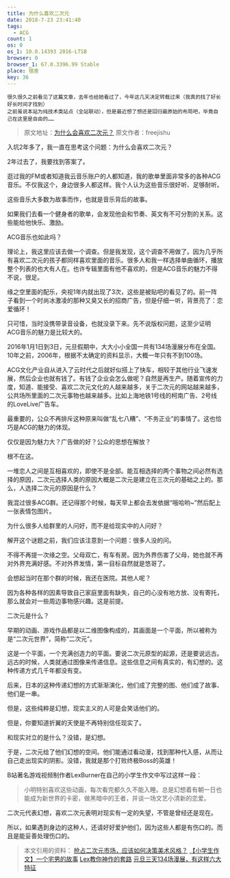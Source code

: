 ```yaml
---
title: 为什么喜欢二次元
date: 2018-7-23 23:41:40
tags:
  - ACG
count: 1
os: 0
os_1: 10.0.14393 2016-LTSB
browser: 0
browser_1: 67.0.3396.99 Stable
place: 宿舍
key: 36
---
```

    很久很久之前看见了这篇文章，去年也给她看过了，今年这几天决定转载过来（我真的找了好长好长时间才找到）
    之前虽说本站为纯技术类站点（全站联动），但是最近想了想还是回归最原始的布局吧，毕竟自己在这里是自由的……
<!-- more -->
> 原文地址：[为什么会喜欢二次元？](https://web.archive.org/web/20190905071514/https://www.freejishu.com/%E4%B8%BA%E4%BB%80%E4%B9%88%E4%BC%9A%E5%96%9C%E6%AC%A2%E4%BA%8C%E6%AC%A1%E5%85%83%EF%BC%9F/)
  原文作者：freejishu
  
入坑2年多了，我一直在思考这个问题：为什么会喜欢二次元？

2年过去了，我要找到答案了。

逛过我的FM或者知道我云音乐账户的人都知道，我的歌单里面非常多的各种ACG音乐。不仅我这个，身边很多人都这样。我个人认为这些音乐很好听、足够耐听。

这些音乐大多数为故事而作，也就是音乐背后的故事。

如果我们去看一个健身者的歌单，会发现他会和节奏、英文有不可分割的关系。这些能给他快乐、激励。

ACG音乐也如此吗？

理论上，我这里应该去做一个调查。但是我发现，这个调查不用做了。因为几乎所有喜欢二次元的孩子都同样喜欢里面的音乐。很多人和我一样选择单曲循环，播放整个列表的也大有人在。也许专辑里面有他不喜欢的，但是ACG音乐的魅力不得不说，很足。

缘之空里面的配乐，央视1年内就出现了3次，这些是被贴吧的看见了的。前一阵子看到一个时尚冰激凌的那种又臭又长的招商广告，但是仔细一听，背景亮了：恋爱循环！

只可惜，当时没携带录音设备，也就没录下来。先不说版权问题，这至少证明ACG音乐的魅力是比较大的。

2016年1月1日到3日，元旦假期中，大大小小全国一共有134场漫展分布在全国。10年之前，2006年，根据不太确定的资料显示，大概一年只有不到100场。

ACG文化产业自从进入了云时代之后就好似搭上了快车，相较于其他行业飞速发展，然后企业也就有钱了。有钱了企业会怎么做呢？自然是再生产。随着宣传的力度，知道、能接受、喜欢二次元文化的人越来越多，关于二次元的网站越来越多，公共场所里面的二次元事物也越来越多。比如上海地铁1号线的柯南广告、2号线的LoveLive广告车。

最重要的，公众不再排斥这种原来叫做“乱七八糟”、“不务正业”的事情了。这也恰巧是ACG的魅力的体现。

仅仅是因为魅力大？广告做的好？公众的思想在解放？

根不在这。

一堆恋人之间是互相喜欢的，即使不是全部。能互相选择的两个事物之间必然有选择的原因，二次元选择人类的原因大概是二次元是建立在三次元的基础之上的。那么，人选择二次元的原因是什么？

我混过很多ACG群。还记得那个时候，每天早上都会去发依据“哦哈哟~”然后配上一张表情包图片。

为什么很多人给群里的人问好，而不是给现实中的人问好？

解开这个谜题之前，我们应该注意到一个问题：很多人没的问。

不得不再提一次缘之空。父母双亡，有车有房。因为外界伤害了父母，她也就不再对外界充满好感。不对外界发情，第一目标自然就是悠哥了。

会想起当时在那个群的时候，我还在医院。其他人呢？

因为各种各样的因素导致自己家庭里面有缺失，自己的心没有地方放、没有寄托，那么就会对一些周边事物感兴趣。这是前提。

二次元是什么？

早期的动画、游戏作品都是以二维图像构成的，其画面是一个平面，所以被称为是“二次元世界”，简称“二次元”。

这是一个平面，一个充满创造力的平面。要说二次元原型的起源，还是要说远古。远古的时候，人类就通过图像来传递信息。这些信息之间有真实的，有幻想的。这种传递方式几千年都没有变。

后来，日本的这种传递幻想的方式渐渐演化，他们成了完整的图、他们成了故事、他们是一串。

但是，这些纯粹是幻想，现实主义的人可是会笑话他们的。

但是，你要知道折翼的天使是不再特别信任现实了。

和现实对立的是什么？没错，是幻想。

于是，二次元给了他们幻想的空间。他们能通过看动漫，找到那种代入感，从而让自己走出现实的阴影。没错，我就是那个打败终极Boss的英雄！

B站著名游戏视频制作者LexBurner在自己的小学生作文中写过这样一段：

> 小明特别喜欢这些动画，每次看完都久久不能入睡。总是幻想着有朝一日也能成为新世界的卡密，做黑暗中的王者，并谈一场文艺小清新的恋爱。

二次元代表幻想，喜欢二次元表明对现实有一定的失望，不管是曾经还是现在。

所以，如果遇到身边的这种人，还请好好爱护他们，因为这些人都是有伤口的。而且是能妥善处理伤口的。

> 本文引用的资料：
[抢占二次元市场，应该如何决策美术风格？](https://web.archive.org/web/20190905071631/https://www.hexieshe.com/655054/)
[【小学生作文】一个宅男的故事](https://web.archive.org/web/20190905071807/https://www.bilibili.com/video/av4402954/)
[Lex教你神作的套路](https://web.archive.org/web/20190905071910/https://www.bilibili.com/video/av4371560/)
[元旦三天134场漫展，有这样六大特征](https://web.archive.org/web/20190905071956/https://www.toutiao.com/i6239622603682611713/)

